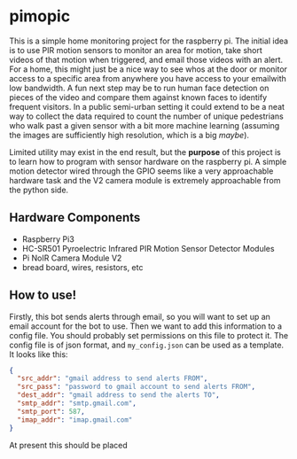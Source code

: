 # pimopic
This is a simple home monitoring project for the raspberry pi. The initial idea is to use PIR motion sensors to monitor
an area for motion, take short videos of that motion when triggered, and email those videos with an alert. For a home, this
might just be a nice way to see whos at the door or monitor access to a specific area from anywhere you have access to 
your emailwith low bandwidth. A fun next step may be to run human face detection on pieces of the video and 
compare them against known faces to identify frequent visitors.
In a public semi-urban setting it could extend to be a neat way to collect the data required to 
count the number of unique pedestrians who walk past a given sensor with a bit more machine learning 
(assuming the images are sufficiently high resolution, which is a big *maybe*).

Limited utility may exist in the end result, but the **purpose** of this project is to learn
how to program with sensor hardware on the raspberry pi. A simple motion detector wired through the GPIO seems like a very 
approachable hardware task and the V2 camera module is extremely approachable from the python side.

## Hardware Components
* Raspberry Pi3 
* HC-SR501 Pyroelectric Infrared PIR Motion Sensor Detector Modules
* Pi NoIR Camera Module V2
* bread board, wires, resistors, etc

## How to use!
Firstly, this bot sends alerts through email, so you will want to set up an email account for the bot to use.
Then we want to add this information to a config file. You should probably set permissions on this file to protect it.
The config file is of json format, and `my_config.json` can be used as a template. It looks like this:

```json
{
  "src_addr": "gmail address to send alerts FROM",
  "src_pass": "password to gmail account to send alerts FROM",
  "dest_addr": "gmail address to send the alerts TO",
  "smtp_addr": "smtp.gmail.com",
  "smtp_port": 587,
  "imap_addr": "imap.gmail.com"
}
```

At present this should be placed
